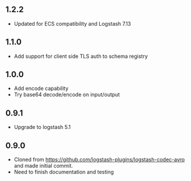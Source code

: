 ## 1.2.2
 - Updated for ECS compatibility and Logstash 7.13

## 1.1.0
 - Add support for client side TLS auth to schema registry

## 1.0.0
 - Add encode capability
 - Try base64 decode/encode on input/output

## 0.9.1
 - Upgrade to logstash 5.1

## 0.9.0
 - Cloned from https://github.com/logstash-plugins/logstash-codec-avro and made initial commit.
 - Need to finish documentation and testing
